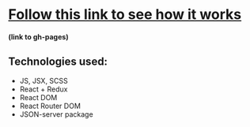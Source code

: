 # [Follow this link to see how it works ](https://valerieis.github.io/restaurant-menu/)
#### (link to gh-pages)

## Technologies used:
- JS, JSX, SCSS
- React + Redux
- React DOM
- React Router DOM
- JSON-server package
